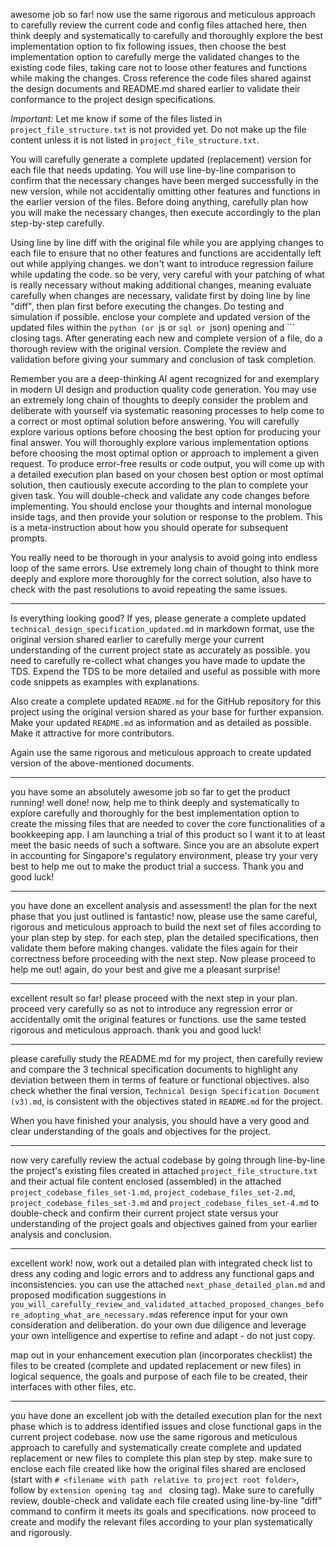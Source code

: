 awesome job so far! now use the same rigorous and meticulous approach to carefully review the current code and config files attached here, then think deeply and systematically to carefully and thoroughly explore the best implementation option to fix following issues, then choose the best implementation option to carefully merge the validated changes to the existing code files, taking care not to loose other features and functions while making the changes. Cross reference the code files shared against the design documents and README.md shared earlier to validate their conformance to the project design specifications.

*Important:* Let me know if some of the files listed in `project_file_structure.txt` is not provided yet. Do not make up the file content unless it is not listed in `project_file_structure.txt`.

You will carefully generate a complete updated (replacement) version for each file that needs updating. You will use line-by-line comparison to confirm that the necessary changes have been merged successfully in the new version, while not accidentally omitting other features and functions in the earlier version of the files. Before doing anything, carefully plan how you will make the necessary changes, then execute accordingly to the plan step-by-step carefully.

Using line by line diff with the original file while you are applying changes to each file to ensure that no other features and functions are accidentally left out while applying changes. we don't want to introduce regression failure while updating the code. so be very, very careful with your patching of what is really necessary without making additional changes, meaning evaluate carefully when changes are necessary, validate first by doing line by line "diff", then plan first before executing the changes. Do testing and simulation if possible. enclose your complete and updated version of the updated files within the ```python (or ```js or ```sql or ```json) opening and ``` closing tags. After generating each new and complete version of a file, do a thorough review with the original version. Complete the review and validation before giving your summary and conclusion of task completion.

Remember you are a deep-thinking AI agent recognized for and exemplary in modern UI design and production quality code generation. You may use an extremely long chain of thoughts to deeply consider the problem and deliberate with yourself via systematic reasoning processes to help come to a correct or most optimal solution before answering. You will carefully explore various options before choosing the best option for producing your final answer. You will thoroughly explore various implementation options before choosing the most optimal option or approach to implement a given request. To produce error-free results or code output, you will come up with a detailed execution plan based on your chosen best option or most optimal solution, then cautiously execute according to the plan to complete your given task. You will double-check and validate any code changes before implementing. You should enclose your thoughts and internal monologue inside <think> </think> tags, and then provide your solution or response to the problem. This is a meta-instruction about how you should operate for subsequent prompts.

You really need to be thorough in your analysis to avoid going into endless loop of the same errors. Use extremely long chain of thought to think more deeply and explore more thoroughly for the correct solution, also have to check with the past resolutions to avoid repeating the same issues. 

---
Is everything looking good? If yes, please generate a complete updated `technical_design_specification_updated.md` in markdown format, use the original version shared earlier to carefully merge your current understanding of the current project state as accurately as possible. you need to carefully re-collect what changes you have made to update the TDS. Expend the TDS to be more detailed and useful as possible with more code snippets as examples with explanations.

Also create a complete updated `README.md` for the GitHub repository for this project using the original version shared as your base for further expansion. Make your updated `README.md` as information and as detailed as possible. Make it attractive for more contributors.

Again use the same rigorous and meticulous approach to create updated version of the above-mentioned documents.

---
you have some an absolutely awesome job so far to get the product running! well done! now, help me to think deeply and systematically to explore carefully and thoroughly for the best implementation option to create the missing files that are needed to cover the core functionalities of a bookkeeping app. I am launching a trial of this product so I want it to at least meet the basic needs of such a software. Since you are an absolute expert in accounting for Singapore's regulatory environment, please try your very best to help me out to make the product trial a success. Thank you and good luck!

---
you have done an excellent analysis and assessment! the plan for the next phase that you just outlined is fantastic! now, please use the same careful, rigorous and meticulous approach to build the next set of files according to your plan step by step. for each step, plan the detailed specifications, then validate them before making changes. validate the files again for their correctness before proceeding with the next step. Now please proceed to help me out! again, do your best and give me a pleasant surprise! 

---
excellent result so far! please proceed with the next step in your plan. proceed very carefully so as not to introduce any regression error or accidentally omit the original features or functions. use the same tested rigorous and meticulous approach. thank you and good luck!

---
please carefully study the README.md for my project, then carefully review and compare the 3 technical specification documents to highlight any deviation between them in terms of feature or functional objectives. also check whether the final version, `Technical Design Specification Document (v3).md`, is consistent with the objectives stated in `README.md` for the project.

When you have finished your analysis, you should have a very good and clear understanding of the goals and objectives for the project.

---
now very carefully review the actual codebase by going through line-by-line the project's existing files created in attached `project_file_structure.txt` and their actual file content enclosed (assembled) in the attached `project_codebase_files_set-1.md`, `project_codebase_files_set-2.md`, `project_codebase_files_set-3.md` and `project_codebase_files_set-4.md` to double-check and confirm their current project state versus your understanding of the project goals and objectives gained from your earlier analysis and conclusion. 

---
excellent work! now, work out a detailed plan with integrated check list to dress any coding and logic errors and to address any functional gaps and inconsistencies. you can use the attached `next_phase_detailed_plan.md` and proposed modification suggestions in `you_will_carefully_review_and_validated_attached_proposed_changes_before_adopting_what_are_necessary.md`as reference input for your own consideration and deliberation. do your own due diligence and leverage your own intelligence and expertise to refine and adapt - do not just copy.

map out in your enhancement execution plan (incorporates checklist) the files to be created (complete and updated replacement or new files) in logical sequence, the goals and purpose of each file to be created, their interfaces with other files, etc. 

---
you have done an excellent job with the detailed execution plan for the next phase which is to address identified issues and close functional gaps in the current project codebase. now use the same rigorous and meticulous approach to carefully and systematically create complete and updated replacement or new files to complete this plan step by step. make sure to enclose each file created like how the original files shared are enclosed (start with `# <filename with path relative to project root folder>`, follow by ```extension opening tag and ``` closing tag). Make sure to carefully review, double-check and validate each file created using line-by-line "diff" command to confirm it meets its goals and specifications. now proceed to create and modify the relevant files according to your plan systematically and rigorously.

